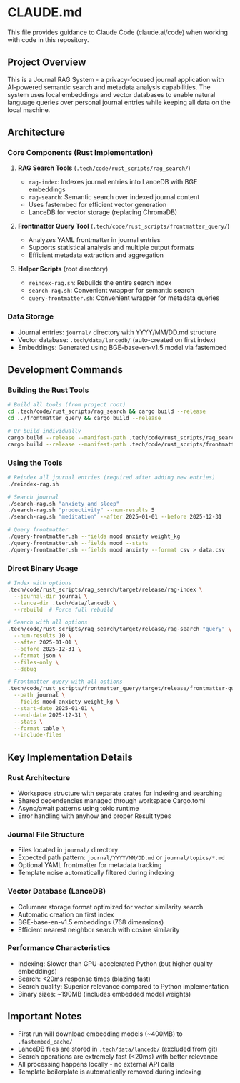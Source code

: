 # CLAUDE.md

This file provides guidance to Claude Code (claude.ai/code) when working with code in this repository.

## Project Overview

This is a Journal RAG System - a privacy-focused journal application with AI-powered semantic search and metadata analysis capabilities. The system uses local embeddings and vector databases to enable natural language queries over personal journal entries while keeping all data on the local machine.

## Architecture

### Core Components (Rust Implementation)

1. **RAG Search Tools** (`.tech/code/rust_scripts/rag_search/`)
   - `rag-index`: Indexes journal entries into LanceDB with BGE embeddings
   - `rag-search`: Semantic search over indexed journal content
   - Uses fastembed for efficient vector generation
   - LanceDB for vector storage (replacing ChromaDB)

2. **Frontmatter Query Tool** (`.tech/code/rust_scripts/frontmatter_query/`)
   - Analyzes YAML frontmatter in journal entries
   - Supports statistical analysis and multiple output formats
   - Efficient metadata extraction and aggregation

3. **Helper Scripts** (root directory)
   - `reindex-rag.sh`: Rebuilds the entire search index
   - `search-rag.sh`: Convenient wrapper for semantic search
   - `query-frontmatter.sh`: Convenient wrapper for metadata queries

### Data Storage
- Journal entries: `journal/` directory with YYYY/MM/DD.md structure
- Vector database: `.tech/data/lancedb/` (auto-created on first index)
- Embeddings: Generated using BGE-base-en-v1.5 model via fastembed

## Development Commands

### Building the Rust Tools

```bash
# Build all tools (from project root)
cd .tech/code/rust_scripts/rag_search && cargo build --release
cd ../frontmatter_query && cargo build --release

# Or build individually
cargo build --release --manifest-path .tech/code/rust_scripts/rag_search/Cargo.toml
cargo build --release --manifest-path .tech/code/rust_scripts/frontmatter_query/Cargo.toml
```

### Using the Tools

```bash
# Reindex all journal entries (required after adding new entries)
./reindex-rag.sh

# Search journal
./search-rag.sh "anxiety and sleep"
./search-rag.sh "productivity" --num-results 5
./search-rag.sh "meditation" --after 2025-01-01 --before 2025-12-31

# Query frontmatter
./query-frontmatter.sh --fields mood anxiety weight_kg
./query-frontmatter.sh --fields mood --stats
./query-frontmatter.sh --fields mood anxiety --format csv > data.csv
```

### Direct Binary Usage

```bash
# Index with options
.tech/code/rust_scripts/rag_search/target/release/rag-index \
  --journal-dir journal \
  --lance-dir .tech/data/lancedb \
  --rebuild  # Force full rebuild

# Search with all options
.tech/code/rust_scripts/rag_search/target/release/rag-search "query" \
  --num-results 10 \
  --after 2025-01-01 \
  --before 2025-12-31 \
  --format json \
  --files-only \
  --debug

# Frontmatter query with all options
.tech/code/rust_scripts/frontmatter_query/target/release/frontmatter-query \
  --path journal \
  --fields mood anxiety weight_kg \
  --start-date 2025-01-01 \
  --end-date 2025-12-31 \
  --stats \
  --format table \
  --include-files
```

## Key Implementation Details

### Rust Architecture
- Workspace structure with separate crates for indexing and searching
- Shared dependencies managed through workspace Cargo.toml
- Async/await patterns using tokio runtime
- Error handling with anyhow and proper Result types

### Journal File Structure
- Files located in `journal/` directory
- Expected path pattern: `journal/YYYY/MM/DD.md` or `journal/topics/*.md`
- Optional YAML frontmatter for metadata tracking
- Template noise automatically filtered during indexing

### Vector Database (LanceDB)
- Columnar storage format optimized for vector similarity search
- Automatic creation on first index
- BGE-base-en-v1.5 embeddings (768 dimensions)
- Efficient nearest neighbor search with cosine similarity

### Performance Characteristics
- Indexing: Slower than GPU-accelerated Python (but higher quality embeddings)
- Search: <20ms response times (blazing fast)
- Search quality: Superior relevance compared to Python implementation
- Binary sizes: ~190MB (includes embedded model weights)

## Important Notes

- First run will download embedding models (~400MB) to `.fastembed_cache/`
- LanceDB files are stored in `.tech/data/lancedb/` (excluded from git)
- Search operations are extremely fast (<20ms) with better relevance
- All processing happens locally - no external API calls
- Template boilerplate is automatically removed during indexing